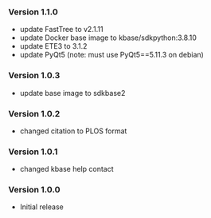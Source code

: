 ### Version 1.1.0
- update FastTree to v2.1.11
- update Docker base image to kbase/sdkpython:3.8.10
- update ETE3 to 3.1.2
- update PyQt5 (note: must use PyQt5==5.11.3 on debian)

### Version 1.0.3
- update base image to sdkbase2

### Version 1.0.2
- changed citation to PLOS format

### Version 1.0.1
- changed kbase help contact

### Version 1.0.0
- Initial release
